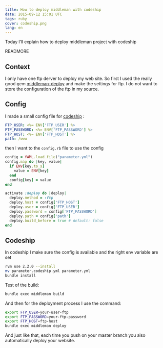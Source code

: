 ```yaml
---
title: How to deploy middleman with codeship
date: 2015-09-12 15:01 UTC
tags: ruby
cover: codeship.png
lang: en
---
```


Today I'll explain how to deploy middleman project with codeship

READMORE

## Context
I only have one ftp derver to deploy my web site. So first I used the really good gem [middleman-deploy](https://github.com/middleman-contrib/middleman-deploy) and make the settings for ftp. 
I do not want to store the configuration of the ftp in my source. 

## Config
I made a small config file for [codeship](https://codeship.com) :

```yml
FTP_USER: <%= ENV['FTP_USER'] %>
FTP_PASSWORD: <%= ENV['FTP_PASSWORD'] %>
FTP_HOST: <%= ENV['FTP_HOST'] %>
path: /www
```

then I want to the `config.rb` file to use the config 

```ruby
config = YAML.load_file("parameter.yml")
config.map do |key, value|
  if ENV[key.to_s]
    value = ENV[key]
  end
  config[key] = value
end

activate :deploy do |deploy|
  deploy.method = :ftp
  deploy.host = config['FTP_HOST']
  deploy.user = config['FTP_USER']
  deploy.password = config['FTP_PASSWORD']
  deploy.path = config['path']
  deploy.build_before = true # default: false
end
```

## Codeship

In codeship I make sure the config is available and the right env variable are set

```bash
rvm use 2.2.0 --install
mv parameter.codeship.yml parameter.yml
bundle install
```

Test of the build:
```bash
bundle exec middleman build
```

And then for the deployment process I use the command:

```bash
export FTP_USER=your-user-ftp
export FTP_PASSWORD=your-ftp-password
export FTP_HOST=ftp-host
bundle exec middleman deploy
```

And just like that, each time you push on your master branch you also automatically deploy your website. 



